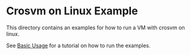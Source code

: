 # Crosvm on Linux Example

This directory contains an examples for how to run a VM with crosvm on linux.

See [Basic Usage](https://google.github.io/crosvm/running_crosvm/example_usage.html) for a tutorial
on how to run the examples.
